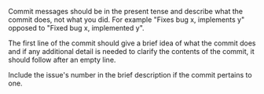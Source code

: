 Commit messages should be in the present tense and describe what the commit does, not what you did. For example "Fixes bug x, implements y" opposed to "Fixed bug x, implemented y".  

The first line of the commit should give a brief idea of what the commit does and if any additional detail is needed to clarify the contents of the commit, it should follow after an empty line.  

Include the issue's number in the brief description if the commit pertains to one.

